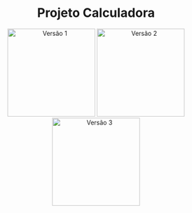 <h1 align="center">Projeto Calculadora</h1>

<p align="center">
  
  <img src="https://github.com/user-attachments/assets/931b8b88-a9e6-4eb0-aa9b-367f22b65bec" alt="Versão 1" width="200"/>
 
  <img src="https://github.com/user-attachments/assets/57591481-8660-4d3c-a492-7b81f02da291" alt="Versão 2" width="200"/>
  
  <img src="https://github.com/user-attachments/assets/ce22893f-3615-481e-85ab-c6f84fa1d943" alt="Versão 3" width="200"/> 
</p>


